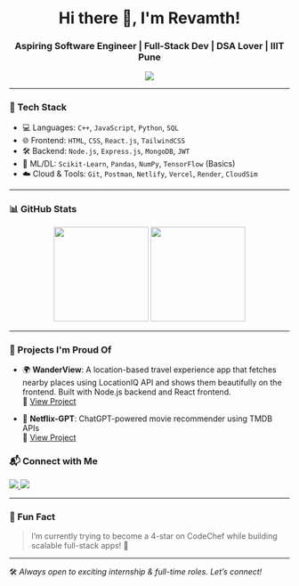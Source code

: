 <h1 align="center">Hi there 👋, I'm Revamth!</h1>
<h3 align="center">Aspiring Software Engineer | Full-Stack Dev | DSA Lover | IIIT Pune</h3>

<p align="center">
  <img src="https://readme-typing-svg.demolab.com/?lines=Final+Year+CS+Student;Full-Stack+Web+Dev+%F0%9F%9A%80;DSA+%7C+React+%7C+Node.js+%7C+SQL;Open+to+Internships+%26+FT+roles&center=true&width=440&height=45&color=58A6FF&vCenter=true&pause=1000&size=22" />
</p>

---

### 🔧 Tech Stack

- 💻 Languages: `C++`, `JavaScript`, `Python`, `SQL`
- 🌐 Frontend: `HTML`, `CSS`, `React.js`, `TailwindCSS`
- 🛠️ Backend: `Node.js`, `Express.js`, `MongoDB`, `JWT`
- 🧠 ML/DL: `Scikit-Learn`, `Pandas`, `NumPy`, `TensorFlow` (Basics)
- ☁️ Cloud & Tools: `Git`, `Postman`, `Netlify`, `Vercel`, `Render`, `CloudSim`

---

### 📊 GitHub Stats

<p align="center">
  <img src="https://github-readme-stats.vercel.app/api?username=revamth&show_icons=true&theme=github_dark" height="170"/>
  <img src="https://github-readme-stats.vercel.app/api/top-langs/?username=revamth&layout=compact&theme=github_dark" height="170"/>
</p>

---

### 💼 Projects I'm Proud Of

- 🌍 **WanderView**: A location-based travel experience app that fetches nearby places using LocationIQ API and shows them beautifully on the frontend. Built with Node.js backend and React frontend.  
  🔗 [View Project](https://github.com/revamth/wanderview)
  
- 🎯 **Netflix-GPT**: ChatGPT-powered movie recommender using TMDB APIs  
  🔗 [View Project](https://github.com/revamth/netflix-gpt)

### 📬 Connect with Me

<p>
  <a href="https://www.linkedin.com/in/venkata-revamth-raja-7742b0270/" target="_blank">
    <img src="https://img.shields.io/badge/LinkedIn-blue?logo=linkedin&style=for-the-badge" />
  </a>
  <a href="mailto:revamth@gmail.com" target="_blank">
    <img src="https://img.shields.io/badge/Gmail-red?logo=gmail&style=for-the-badge" />
  </a>
</p>

---

### 🧠 Fun Fact  
> I’m currently trying to become a 4-star on CodeChef while building scalable full-stack apps! 💪

---

🛠️ *Always open to exciting internship & full-time roles. Let’s connect!*
